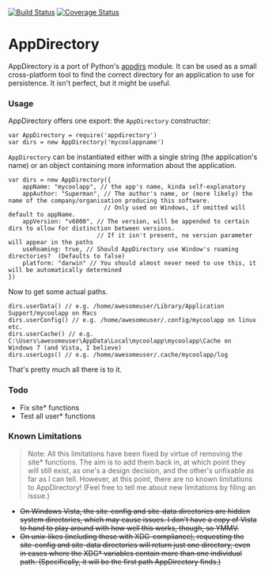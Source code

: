 [![Build Status](https://travis-ci.org/MrJohz/appdirectory.png?branch=master)](https://travis-ci.org/MrJohz/appdirectory)
[![Coverage Status](https://coveralls.io/repos/MrJohz/appdirectory/badge.png)](https://coveralls.io/r/MrJohz/appdirectory)

# AppDirectory

AppDirectory is a port of Python's [appdirs][] module.  It can be used as a small cross-platform tool to find the correct directory for an application to use for persistence.  It isn't perfect, but it might be useful.

### Usage
AppDirectory offers one export: the `AppDirectory` constructor:

```
var AppDirectory = require('appdirectory')
var dirs = new AppDirectory('mycoolappname')
```

`AppDirectory` can be instantiated either with a single string (the application's name) or an object containing more information about the application.

```
var dirs = new AppDirectory({
    appName: "mycoolapp", // the app's name, kinda self-explanatory
    appAuthor: "Superman", // The author's name, or (more likely) the name of the company/organisation producing this software.
                           // Only used on Windows, if omitted will default to appName.
    appVersion: "v6000", // The version, will be appended to certain dirs to allow for distinction between versions.
                         // If it isn't present, no version parameter will appear in the paths
    useRoaming: true, // Should AppDirectory use Window's roaming directories?  (Defaults to false)
    platform: "darwin" // You should almost never need to use this, it will be automatically determined
})
```

Now to get some actual paths.

```
dirs.userData() // e.g. /home/awesomeuser/Library/Application Support/mycoolapp on Macs
dirs.userConfig() // e.g. /home/awesomeuser/.config/mycoolapp on linux etc.
dirs.userCache() // e.g. C:\Users\awesomeuser\AppData\Local\mycoolapp\mycoolapp\Cache on Windows 7 (and Vista, I believe)
dirs.userLogs() // e.g. /home/awesomeuser/.cache/mycoolapp/log
```

That's pretty much all there is to it.


### Todo
- Fix site* functions
- Test all user* functions

### Known Limitations
> Note: All this limitations have been fixed by virtue of removing the site* functions.  The aim is to add them back in, at which point they will still exist, as one's a design decision, and the other's unfixable as far as I can tell.  However, at this point, there are no known limitations to AppDirectory!  (Feel free to tell me about new limitations by filing an issue.)
- ~~On Windows Vista, the site-config and site-data directories are hidden system directories, which may cause issues.  I don't have a copy of Vista to hand to play around with how well this works, though, so YMMV.~~
- ~~On unix-likes (including those with XDG-compliance), requesting the site-config and site-data directories will return just one directory, even in cases where the XDG* variables contain more than one individual path.  (Specifically, it will be the first path AppDirectory finds.)~~

[appdirs]: <https://pypi.python.org/pypi/appdirs/>